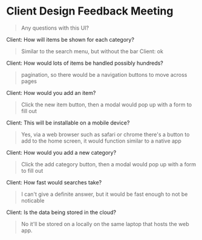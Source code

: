 # Client Design Feedback Meeting

> Any questions with this UI?

Client: How will items be shown for each category?

> Similar to the search menu, but without the bar
Client: ok

Client: How would lots of items be handled possibly hundreds?

> pagination, so there would be a navigation buttons to move across pages

Client: How would you add an item?

> Click the new item button, then a modal would pop up with a form to fill out

Client: This will be installable on a mobile device?

> Yes, via a web browser such as safari or chrome there's a button to add to the home screen, it would function similar to a native app

Client: How would you add a new category?

> Click the add category button, then a modal would pop up with a form to fill out

Client: How fast would searches take?
> I can't give a definite answer, but it would be fast enough to not be noticable

Client: Is the data being stored in the cloud?
> No it'll be stored on a locally on the same laptop that hosts the web app.
